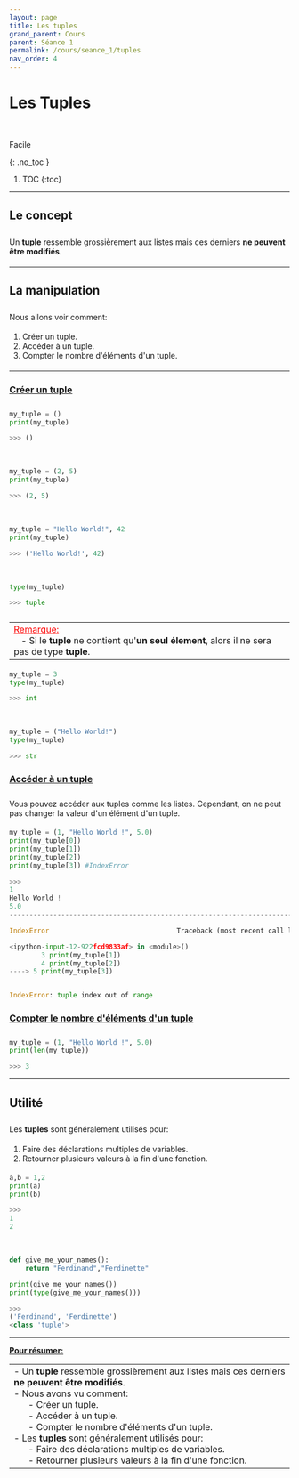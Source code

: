 ```yaml
---
layout: page
title: Les tuples
grand_parent: Cours
parent: Séance 1
permalink: /cours/seance_1/tuples
nav_order: 4
---
```


<link rel="stylesheet" href="/css/placement-label.css">  
<link rel="icon" href="/img/logo.png">

<div id="containerIntro">
<h1><b>Les Tuples</b></h1> &nbsp; <p class="label label-green">Facile</p>   
</div>

{: .no_toc }
1. TOC
{:toc}

---

## Le concept

<div style="margin-top:0.7cm;margin-bottom:0.5cm">
Un <b>tuple</b> ressemble grossièrement aux listes mais ces derniers <b>ne peuvent être modifiés</b>. 
</div>

---

## La manipulation

<div style="margin-top:0.7cm;margin-bottom:0.5cm">
Nous allons voir comment:
</div>

<div style="margin-bottom:0.5cm">
<ol>
<li> Créer un tuple.<br></li>
<li> Accéder à un tuple.<br></li>
<li> Compter le nombre d'éléments d'un tuple.</li>
</ol>
</div>

---

### <u> Créer un tuple </u>

<div style="margin-top:0.7cm;margin-bottom:0.5cm">
</div>

```python
my_tuple = ()
print(my_tuple)
```
```python
>>> ()
```

<br>

```python
my_tuple = (2, 5)
print(my_tuple)
```
```python
>>> (2, 5)
```
<br>

```python
my_tuple = "Hello World!", 42
print(my_tuple)
```
```python
>>> ('Hello World!', 42)
```

<br>

```python
type(my_tuple)
```
```python
>>> tuple
```
<div style="margin-top:0.7cm;margin-bottom:0.5cm">
<table><tr><td>
<font color = "red"> <u> Remarque: </u> </font>
<br>
&nbsp;&nbsp;&nbsp;- Si le <b>tuple</b> ne contient qu'<b>un seul élement</b>, alors il ne sera pas de type <b>tuple</b>.
</td></tr></table>
</div>


```python
my_tuple = 3
type(my_tuple)
```
```python
>>> int
```

<br>

```python
my_tuple = ("Hello World!")
type(my_tuple)
```
```python
>>> str
```

### <u> Accéder à un tuple </u>
<div style="margin-top:0.7cm;margin-bottom:0.5cm">
Vous pouvez accéder aux tuples comme les listes. Cependant, on ne peut pas changer la valeur d'un élément d'un tuple.
</div>

```python
my_tuple = (1, "Hello World !", 5.0)
print(my_tuple[0])
print(my_tuple[1])
print(my_tuple[2])
print(my_tuple[3]) #IndexError
```
```python
>>>
1
Hello World !
5.0
---------------------------------------------------------------------------

IndexError                                Traceback (most recent call last)

<ipython-input-12-922fcd9833af> in <module>()
        3 print(my_tuple[1])
        4 print(my_tuple[2])
----> 5 print(my_tuple[3])


IndexError: tuple index out of range
```


### <u> Compter le nombre d'éléments d'un tuple </u>
<div style="margin-top:0.7cm;margin-bottom:0.5cm">
</div>

```python
my_tuple = (1, "Hello World !", 5.0)
print(len(my_tuple))
```
```python
>>> 3   
```

---

## Utilité
<div style="margin-top:0.7cm;margin-bottom:0.5cm">
Les <b>tuples</b> sont généralement utilisés pour:
</div>
<div style="margin-bottom:0.5cm">
<ol>
<li>Faire des déclarations multiples de variables.</li>
<li> Retourner plusieurs valeurs à la fin d'une fonction.</li>
</ol>
</div>


```python
a,b = 1,2
print(a)
print(b)
```
```python
>>> 
1
2
```
<br>

```python
def give_me_your_names():
    return "Ferdinand","Ferdinette"

print(give_me_your_names())
print(type(give_me_your_names()))
```
```python
>>>
('Ferdinand', 'Ferdinette')
<class 'tuple'>
```

---

**<u> Pour résumer: </u>**
<table><tr><td>
- Un <b>tuple</b> ressemble grossièrement aux listes mais ces derniers <b>ne peuvent être modifiés</b>. <br>
- Nous avons vu comment:<br>
&nbsp;&nbsp;&nbsp;&nbsp;&nbsp;&nbsp;- Créer un tuple.<br>
&nbsp;&nbsp;&nbsp;&nbsp;&nbsp;&nbsp;- Accéder à un tuple.<br>
&nbsp;&nbsp;&nbsp;&nbsp;&nbsp;&nbsp;- Compter le nombre d'éléments d'un tuple.
<br>
- Les <b>tuples</b> sont généralement utilisés pour:<br>
&nbsp;&nbsp;&nbsp;&nbsp;&nbsp;&nbsp;- Faire des déclarations multiples de variables.<br>
&nbsp;&nbsp;&nbsp;&nbsp;&nbsp;&nbsp;- Retourner plusieurs valeurs à la fin d'une fonction.
</td></tr></table>